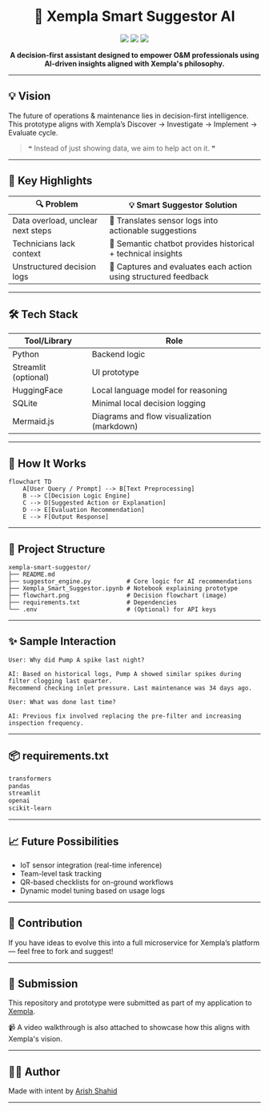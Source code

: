 
<h1 align="center">🧠 Xempla Smart Suggestor AI</h1>

<p align="center">
  <img src="https://img.shields.io/badge/Xempla-Decision%20Support-blueviolet?style=for-the-badge" />
  <img src="https://img.shields.io/badge/AI-Smart%20Suggestor-success?style=for-the-badge&logo=openai" />
  <img src="https://img.shields.io/badge/Prototype-Ready-orange?style=for-the-badge" />
</p>

<p align="center"><b>A decision-first assistant designed to empower O&M professionals using AI-driven insights aligned with Xempla's philosophy.</b></p>

---

## 💡 Vision

The future of operations & maintenance lies in decision-first intelligence. This prototype aligns with Xempla’s Discover → Investigate → Implement → Evaluate cycle.

> ❝ Instead of just showing data, we aim to help act on it. ❞

---

## 🚀 Key Highlights

| 🔍 Problem                           | 💡 Smart Suggestor Solution                                            |
|------------------------------------|------------------------------------------------------------------------|
| Data overload, unclear next steps | 🧠 Translates sensor logs into actionable suggestions                  |
| Technicians lack context           | 💬 Semantic chatbot provides historical + technical insights           |
| Unstructured decision logs         | 📓 Captures and evaluates each action using structured feedback        |

---

## 🛠 Tech Stack

| Tool/Library         | Role                                       |
|----------------------|--------------------------------------------|
| Python               | Backend logic                              |
| Streamlit (optional) | UI prototype                               |
| HuggingFace          | Local language model for reasoning         |
| SQLite               | Minimal local decision logging              |
| Mermaid.js           | Diagrams and flow visualization (markdown) |

---

## 🔄 How It Works

```
flowchart TD
    A[User Query / Prompt] --> B[Text Preprocessing]
    B --> C[Decision Logic Engine]
    C --> D[Suggested Action or Explanation]
    D --> E[Evaluation Recommendation]
    E --> F[Output Response]
```

---

## 📂 Project Structure

```
xempla-smart-suggestor/
├── README.md
├── suggestor_engine.py          # Core logic for AI recommendations
├── Xempla_Smart_Suggestor.ipynb # Notebook explaining prototype
├── flowchart.png                # Decision flowchart (image)
├── requirements.txt             # Dependencies
└── .env                         # (Optional) for API keys
```

---

## ✨ Sample Interaction

```plaintext
User: Why did Pump A spike last night?

AI: Based on historical logs, Pump A showed similar spikes during filter clogging last quarter. 
Recommend checking inlet pressure. Last maintenance was 34 days ago.

User: What was done last time?

AI: Previous fix involved replacing the pre-filter and increasing inspection frequency.
```

---

## 📦 requirements.txt

```txt
transformers
pandas
streamlit
openai
scikit-learn
```

---

## 📈 Future Possibilities

- IoT sensor integration (real-time inference)
- Team-level task tracking
- QR-based checklists for on-ground workflows
- Dynamic model tuning based on usage logs

---

## 🤝 Contribution

If you have ideas to evolve this into a full microservice for Xempla’s platform — feel free to fork and suggest!

---

## 📨 Submission

This repository and prototype were submitted as part of my application to [Xempla](https://xempla.io).

📹 A video walkthrough is also attached to showcase how this aligns with Xempla's vision.

---

## 👨‍💻 Author

Made with intent by [Arish Shahid](https://www.linkedin.com/in/arishshahid)

---
